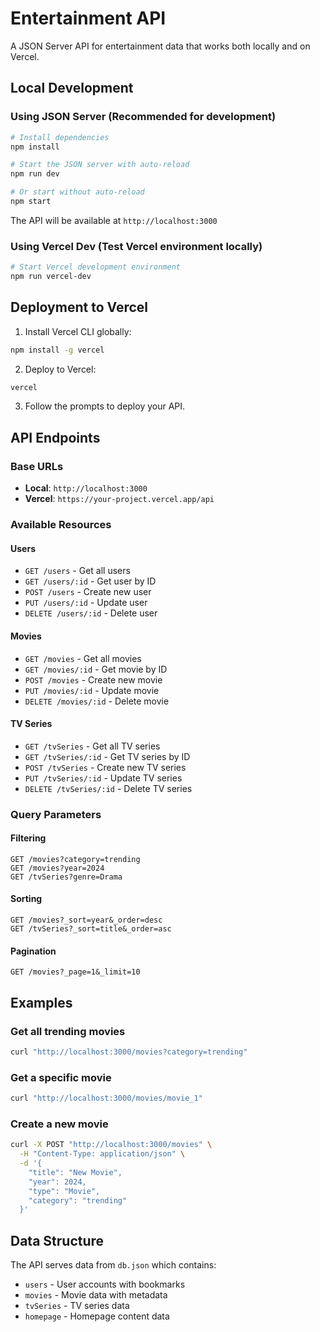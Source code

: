 # Entertainment API

A JSON Server API for entertainment data that works both locally and on Vercel.

## Local Development

### Using JSON Server (Recommended for development)

```bash
# Install dependencies
npm install

# Start the JSON server with auto-reload
npm run dev

# Or start without auto-reload
npm start
```

The API will be available at `http://localhost:3000`

### Using Vercel Dev (Test Vercel environment locally)

```bash
# Start Vercel development environment
npm run vercel-dev
```

## Deployment to Vercel

1. Install Vercel CLI globally:

```bash
npm install -g vercel
```

2. Deploy to Vercel:

```bash
vercel
```

3. Follow the prompts to deploy your API.

## API Endpoints

### Base URLs

- **Local**: `http://localhost:3000`
- **Vercel**: `https://your-project.vercel.app/api`

### Available Resources

#### Users

- `GET /users` - Get all users
- `GET /users/:id` - Get user by ID
- `POST /users` - Create new user
- `PUT /users/:id` - Update user
- `DELETE /users/:id` - Delete user

#### Movies

- `GET /movies` - Get all movies
- `GET /movies/:id` - Get movie by ID
- `POST /movies` - Create new movie
- `PUT /movies/:id` - Update movie
- `DELETE /movies/:id` - Delete movie

#### TV Series

- `GET /tvSeries` - Get all TV series
- `GET /tvSeries/:id` - Get TV series by ID
- `POST /tvSeries` - Create new TV series
- `PUT /tvSeries/:id` - Update TV series
- `DELETE /tvSeries/:id` - Delete TV series

### Query Parameters

#### Filtering

```
GET /movies?category=trending
GET /movies?year=2024
GET /tvSeries?genre=Drama
```

#### Sorting

```
GET /movies?_sort=year&_order=desc
GET /tvSeries?_sort=title&_order=asc
```

#### Pagination

```
GET /movies?_page=1&_limit=10
```

## Examples

### Get all trending movies

```bash
curl "http://localhost:3000/movies?category=trending"
```

### Get a specific movie

```bash
curl "http://localhost:3000/movies/movie_1"
```

### Create a new movie

```bash
curl -X POST "http://localhost:3000/movies" \
  -H "Content-Type: application/json" \
  -d '{
    "title": "New Movie",
    "year": 2024,
    "type": "Movie",
    "category": "trending"
  }'
```

## Data Structure

The API serves data from `db.json` which contains:

- `users` - User accounts with bookmarks
- `movies` - Movie data with metadata
- `tvSeries` - TV series data
- `homepage` - Homepage content data
